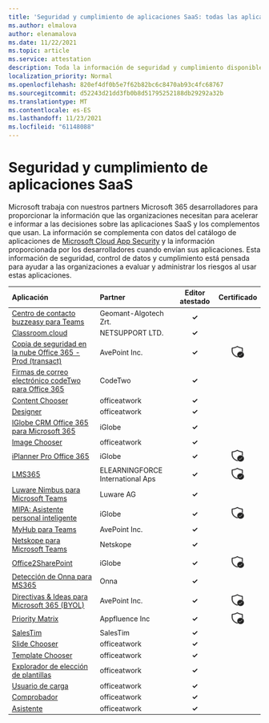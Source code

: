```yaml
---
title: 'Seguridad y cumplimiento de aplicaciones SaaS: todas las aplicaciones'
ms.author: elmalova
author: elenamalova
ms.date: 11/22/2021
ms.topic: article
ms.service: attestation
description: Toda la información de seguridad y cumplimiento disponible para todas las aplicaciones SaaS.
localization_priority: Normal
ms.openlocfilehash: 820ef4df0b5e7f62b82bc6c8470ab93c4fc68767
ms.sourcegitcommit: d52243d21dd3fb0b8d51795252188db29292a32b
ms.translationtype: MT
ms.contentlocale: es-ES
ms.lasthandoff: 11/23/2021
ms.locfileid: "61148088"
---
```

# <a name="saas-apps-security-and-compliance"></a>Seguridad y cumplimiento de aplicaciones SaaS

Microsoft trabaja con nuestros partners Microsoft 365 desarrolladores para proporcionar la información que las organizaciones necesitan para acelerar e informar a las decisiones sobre las aplicaciones SaaS y los complementos que usan. La información se complementa con datos del catálogo de aplicaciones de [Microsoft Cloud App Security](https://www.microsoft.com/en-us/enterprise-mobility-security/cloud-app-security) y la información proporcionada por los desarrolladores cuando envían sus aplicaciones. Esta información de seguridad, control de datos y cumplimiento está pensada para ayudar a las organizaciones a evaluar y administrar los riesgos al usar estas aplicaciones.

| **Aplicación** | **Partner** | **Editor atestado** | **Certificado** |
|:--------|:------------|:----------------------:|:-------------:|
| [Centro de contacto buzzeasy para Teams](./geomant-algotech-zrt-buzzeasy-contact-center-for-teams.md) | Geomant-Algotech Zrt. | **✓** |  |
| [Classroom.cloud](./netsupport-ltd-classroomcloud.md) | NETSUPPORT LTD. | **✓** |  |
| [Copia de seguridad en la nube Office 365 - Prod (transact)](./avepoint-inc-cloud-backup-for-office-365-prod-transact.md) | AvePoint Inc. | **✓** | <img alt="Certified application badge" src="../media/certified-badge.png" height="25" width="25" /> |
| [Firmas de correo electrónico codeTwo para Office 365](./codetwo-email-signatures-for-office-365.md) | CodeTwo | **✓** |  |
| [Content Chooser](./officeatwork-content-chooser.md) | officeatwork | **✓** |  |
| [Designer](./officeatwork-designer.md) | officeatwork | **✓** |  |
| [IGlobe CRM Office 365 para Microsoft 365](./iglobe-crm-office-365-for-microsoft.md) | iGlobe | **✓** |  |
| [Image Chooser](./officeatwork-image-chooser.md) | officeatwork | **✓** |  |
| [iPlanner Pro Office 365](./iglobe-iplanner-pro-office-365.md) | iGlobe | **✓** | <img alt="Certified application badge" src="../media/certified-badge.png" height="25" width="25" /> |
| [LMS365](./elearningforce-international-aps-lms365.md) | ELEARNINGFORCE International Aps | **✓** | <img alt="Certified application badge" src="../media/certified-badge.png" height="25" width="25" /> |
| [Luware Nimbus para Microsoft Teams](./luware-ag-nimbus-for-microsoft-teams.md) | Luware AG | **✓** |  |
| [MIPA: Asistente personal inteligente](./iglobe-mipa-my-intelligent-personal-assistant.md) | iGlobe | **✓** | <img alt="Certified application badge" src="../media/certified-badge.png" height="25" width="25" /> |
| [MyHub para Teams](./avepoint-inc-myhub-for-teams.md) | AvePoint Inc. | **✓** |  |
| [Netskope para Microsoft Teams](./netskope-for-microsoft-teams.md) | Netskope | **✓** |  |
| [Office2SharePoint](./iglobe-office2sharepoint.md) | iGlobe | **✓** | <img alt="Certified application badge" src="../media/certified-badge.png" height="25" width="25" /> |
| [Detección de Onna para MS365](./onna-discovery-for-ms365.md) | Onna | **✓** |  |
| [Directivas &amp; Ideas para Microsoft 365 (BYOL)](./avepoint-inc-policies-and-insights-for-microsoft-365-byol.md) | AvePoint Inc. | **✓** | <img alt="Certified application badge" src="../media/certified-badge.png" height="25" width="25" /> |
| [Priority Matrix](./appfluence-inc-priority-matrix.md) | Appfluence Inc | **✓** | <img alt="Certified application badge" src="../media/certified-badge.png" height="25" width="25" /> |
| [SalesTim](./salestim.md) | SalesTim | **✓** |  |
| [Slide Chooser](./officeatwork-slide-chooser.md) | officeatwork | **✓** |  |
| [Template Chooser](./officeatwork-template-chooser.md) | officeatwork | **✓** |  |
| [Explorador de elección de plantillas](./officeatwork-template-chooser-browser.md) | officeatwork | **✓** |  |
| [Usuario de carga](./officeatwork-uploader.md) | officeatwork | **✓** |  |
| [Comprobador](./officeatwork-verifier.md) | officeatwork | **✓** |  |
| [Asistente](./officeatwork-wizard.md) | officeatwork | **✓** |  |
